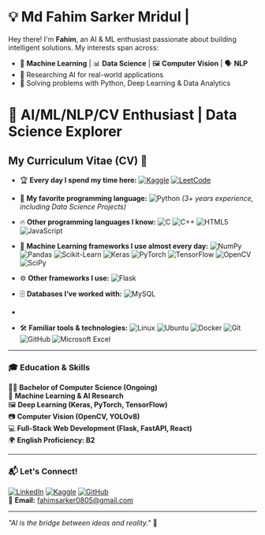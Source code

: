 # 💡 Md Fahim Sarker Mridul |

Hey there! I'm **Fahim**, an AI & ML enthusiast passionate about building intelligent solutions. My interests span across:  
- 🤖 **Machine Learning** | 📊 **Data Science** | 🖼️ **Computer Vision** | 🗣️ **NLP**  
- 🔬 Researching AI for real-world applications  
- 🚀 Solving problems with Python, Deep Learning & Data Analytics  

# 🚀 AI/ML/NLP/CV Enthusiast | Data Science Explorer

## My Curriculum Vitae (CV) 📜

- 🏆 **Every day I spend my time here:**  [![Kaggle](https://img.shields.io/badge/Kaggle-20BEFF?style=for-the-badge&logo=kaggle&logoColor=white)](https://www.kaggle.com/)  [![LeetCode](https://img.shields.io/badge/LeetCode-FFA116?style=for-the-badge&logo=leetcode&logoColor=black)](https://leetcode.com/)

- 🐍 **My favorite programming language:**  ![Python](https://img.shields.io/badge/Python-3776AB?style=for-the-badge&logo=python&logoColor=white) *(3+ years experience, including Data Science Projects)*  

- 🔥 **Other programming languages I know:**  ![C](https://img.shields.io/badge/C-00599C?style=for-the-badge&logo=c&logoColor=white)  ![C++](https://img.shields.io/badge/C++-00599C?style=for-the-badge&logo=c%2B%2B&logoColor=white)  ![HTML5](https://img.shields.io/badge/HTML5-E34F26?style=for-the-badge&logo=html5&logoColor=white)  ![JavaScript](https://img.shields.io/badge/JavaScript-F7DF1E?style=for-the-badge&logo=javascript&logoColor=black)  

- 🤖 **Machine Learning frameworks I use almost every day:**  ![NumPy](https://img.shields.io/badge/NumPy-013243?style=for-the-badge&logo=numpy&logoColor=white)  ![Pandas](https://img.shields.io/badge/Pandas-150458?style=for-the-badge&logo=pandas&logoColor=white)  ![Scikit-Learn](https://img.shields.io/badge/Scikit--Learn-F7931E?style=for-the-badge&logo=scikit-learn&logoColor=white)  ![Keras](https://img.shields.io/badge/Keras-D00000?style=for-the-badge&logo=keras&logoColor=white)  ![PyTorch](https://img.shields.io/badge/PyTorch-EE4C2C?style=for-the-badge&logo=pytorch&logoColor=white)  ![TensorFlow](https://img.shields.io/badge/TensorFlow-FF6F00?style=for-the-badge&logo=tensorflow&logoColor=white)  ![OpenCV](https://img.shields.io/badge/OpenCV-5C3EE8?style=for-the-badge&logo=opencv&logoColor=white)  ![SciPy](https://img.shields.io/badge/SciPy-8CAAE6?style=for-the-badge&logo=scipy&logoColor=white)  

- ⚙️ **Other frameworks I use:**  ![Flask](https://img.shields.io/badge/Flask-000000?style=for-the-badge&logo=flask&logoColor=white)  

- 🗄️ **Databases I’ve worked with:**  ![MySQL](https://img.shields.io/badge/MySQL-4479A1?style=for-the-badge&logo=mysql&logoColor=white)
- 
- 🛠️ **Familiar tools & technologies:**  ![Linux](https://img.shields.io/badge/Linux-FCC624?style=for-the-badge&logo=linux&logoColor=black)  ![Ubuntu](https://img.shields.io/badge/Ubuntu-E95420?style=for-the-badge&logo=ubuntu&logoColor=white)  ![Docker](https://img.shields.io/badge/Docker-2496ED?style=for-the-badge&logo=docker&logoColor=white)  ![Git](https://img.shields.io/badge/Git-F05032?style=for-the-badge&logo=git&logoColor=white)  ![GitHub](https://img.shields.io/badge/GitHub-181717?style=for-the-badge&logo=github&logoColor=white)  ![Microsoft Excel](https://img.shields.io/badge/Microsoft%20Excel-217346?style=for-the-badge&logo=microsoft-excel&logoColor=white)  

---

### 🎓 **Education & Skills**
👨‍🎓 **Bachelor of Computer Science (Ongoing)**  
🔬 **Machine Learning & AI Research**  
🖼️ **Deep Learning (Keras, PyTorch, TensorFlow)**  
📷 **Computer Vision (OpenCV, YOLOv8)**  
💻 **Full-Stack Web Development (Flask, FastAPI, React)**  
🌍 **English Proficiency: B2**

---

### 📬 **Let's Connect!**  
[![LinkedIn](https://img.shields.io/badge/LinkedIn-0077B5?style=for-the-badge&logo=linkedin&logoColor=white)](https://linkedin.com/in/fahim153)  [![Kaggle](https://img.shields.io/badge/Kaggle-20BEFF?style=for-the-badge&logo=kaggle&logoColor=white)](https://www.kaggle.com/fahimsarker)  [![GitHub](https://img.shields.io/badge/GitHub-181717?style=for-the-badge&logo=github&logoColor=white)](https://github.com/fahiiim)  
📧 **Email:** [fahimsarker0805@gmail.com](mailto:fahimsarker0805@gmail.com)

---

_"AI is the bridge between ideas and reality."_ 🚀
